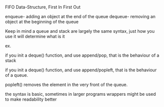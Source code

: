 FIFO Data-Structure, First In First Out

enqueue- adding an object at the end of the queue
dequeue- removing an object at the beginning of the queue

Keep in mind a queue and stack are largely the same syntax, just how you use it will determine what is it

ex.

if you init a deque() function, and use append/pop, that is the behaviour of a stack

if you init a deque() function, and use append/popleft, that is the behaviour of a queue.

popleft() removes the element in the very front of the queue.



the syntax is basic, sometimes in larger programs wrappers might be used to make readability better